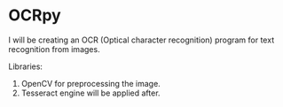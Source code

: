 # OCRpy

I will be creating an OCR (Optical character recognition) program for text recognition from images.

Libraries:
1. OpenCV for preprocessing the image.
2. Tesseract engine will be applied after.
